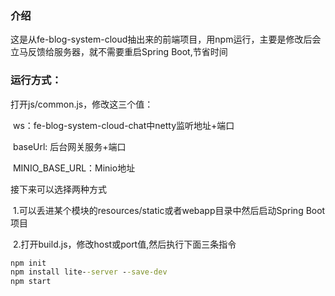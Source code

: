### 介绍

这是从fe-blog-system-cloud抽出来的前端项目，用npm运行，主要是修改后会立马反馈给服务器，就不需要重启Spring Boot,节省时间

### 运行方式：

打开js/common.js，修改这三个值：

​		ws：fe-blog-system-cloud-chat中netty监听地址+端口

​		baseUrl: 后台网关服务+端口

​		MINIO_BASE_URL：Minio地址

接下来可以选择两种方式

​	1.可以丢进某个模块的resources/static或者webapp目录中然后启动Spring Boot项目

​	2.打开build.js，修改host或port值,然后执行下面三条指令

```cmd
npm init
npm install lite--server --save-dev
npm start 
```

